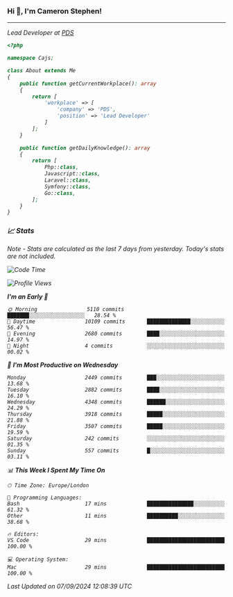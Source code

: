 ### Hi 👋, I'm Cameron Stephen!
<hr>
<p><em>Lead Developer at <a href="https://prindatasolutions.co.uk">PDS</a></p>


```php
<?php

namespace Cajs;

class About extends Me
{
    public function getCurrentWorkplace(): array
    {
        return [
            'workplace' => [
                'company' => 'PDS',
                'position' => 'Lead Developer'
            ]
        ];
    }

    public function getDailyKnowledge(): array
    {
        return [
            Php::class,
            Javascript::class,
            Laravel::class,
            Symfony::class,
            Go::class,
        ];
    }
}
```

### 📈 Stats
<p><em>Note - Stats are calculated as the last 7 days from yesterday. Today's stats are not included.</em></p>


<!--START_SECTION:waka-->
![Code Time](http://img.shields.io/badge/Code%20Time-3%2C931%20hrs%2025%20mins-blue)

![Profile Views](http://img.shields.io/badge/Profile%20Views-0-blue)

**I'm an Early 🐤** 

```text
🌞 Morning                5110 commits        ███████░░░░░░░░░░░░░░░░░░   28.54 % 
🌆 Daytime                10109 commits       ██████████████░░░░░░░░░░░   56.47 % 
🌃 Evening                2680 commits        ████░░░░░░░░░░░░░░░░░░░░░   14.97 % 
🌙 Night                  4 commits           ░░░░░░░░░░░░░░░░░░░░░░░░░   00.02 % 
```
📅 **I'm Most Productive on Wednesday** 

```text
Monday                   2449 commits        ███░░░░░░░░░░░░░░░░░░░░░░   13.68 % 
Tuesday                  2882 commits        ████░░░░░░░░░░░░░░░░░░░░░   16.10 % 
Wednesday                4348 commits        ██████░░░░░░░░░░░░░░░░░░░   24.29 % 
Thursday                 3918 commits        █████░░░░░░░░░░░░░░░░░░░░   21.88 % 
Friday                   3507 commits        █████░░░░░░░░░░░░░░░░░░░░   19.59 % 
Saturday                 242 commits         ░░░░░░░░░░░░░░░░░░░░░░░░░   01.35 % 
Sunday                   557 commits         █░░░░░░░░░░░░░░░░░░░░░░░░   03.11 % 
```


📊 **This Week I Spent My Time On** 

```text
🕑︎ Time Zone: Europe/London

💬 Programming Languages: 
Bash                     17 mins             ███████████████░░░░░░░░░░   61.32 % 
Other                    11 mins             ██████████░░░░░░░░░░░░░░░   38.68 % 

🔥 Editors: 
VS Code                  29 mins             █████████████████████████   100.00 % 

💻 Operating System: 
Mac                      29 mins             █████████████████████████   100.00 % 
```


 Last Updated on 07/09/2024 12:08:39 UTC
<!--END_SECTION:waka-->
